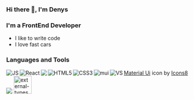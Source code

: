 ### Hi there 👋, I'm Denys

### I'm a FrontEnd Developer
- I like to write code
- I love fast cars 

### Languages and Tools

<img align="left" alt="JS" src="https://img.icons8.com/color/48/000000/javascript--v1.png"/>
<img align="left" alt="React" src="https://img.icons8.com/ultraviolet/40/000000/react--v2.png"/>
<img  align="left" src="https://img.icons8.com/color/48/000000/redux.png"/>
<img align="left" alt="HTML5" src="https://img.icons8.com/nolan/64/html-5.png"/>
<img align="left" alt="CSS3" src="https://img.icons8.com/color/48/000000/css3.png"/>
<img align="left" alt="mui" src=""/>
<a target="_blank" href="https://icons8.com/icon/gFw7X5Tbl3ss/material-ui">Material Ui</a> icon by <a target="_blank" href="https://icons8.com">Icons8</a>
<img align="left" alt="VS" src="https://img.icons8.com/color/48/000000/visual-studio-code-2019.png"/>
<img src="https://img.icons8.com/nolan/64/brackets-ide.png"/>
<img width="48" height="48" src="https://img.icons8.com/external-tal-revivo-filled-tal-revivo/48/external-typescript-an-open-source-programming-language-developed-and-maintained-by-microsoft-logo-filled-tal-revivo.png" alt="external-typescript-an-open-source-programming-language-developed-and-maintained-by-microsoft-logo-filled-tal-revivo"/>
